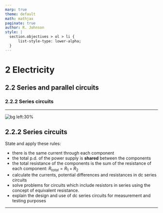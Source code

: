 ```yaml
---
marp: true
theme: default
math: mathjax
paginate: true
author: R. Johnson
style: |
  section.objectives > ol > li {
      list-style-type: lower-alpha;
  }
---
```


# 2 Electricity
## 2.2 Series and parallel circuits
### 2.2.2 Series circuits

---

<!-- _class: objectives -->

![bg left:30%](https://images.unsplash.com/photo-1492962827063-e5ea0d8c01f5?ixlib=rb-4.0.3&ixid=MnwxMjA3fDB8MHxwaG90by1wYWdlfHx8fGVufDB8fHx8&auto=format&fit=crop&w=2121&q=80)
## 2.2.2 Series circuits


State and apply these rules:

- there is the same current through each component
- the total p.d. of the power supply is **shared** between the components
- the total resistance of the components is the sum of the resistance of each component: $R_{total} = R_1 + R_2$
- calculate the currents, potential differences and resistances in dc series circuits
- solve problems for circuits which include resistors in series using the concept of equivalent resistance.
- explain the design and use of dc series circuits for measurement and testing purposes



---
